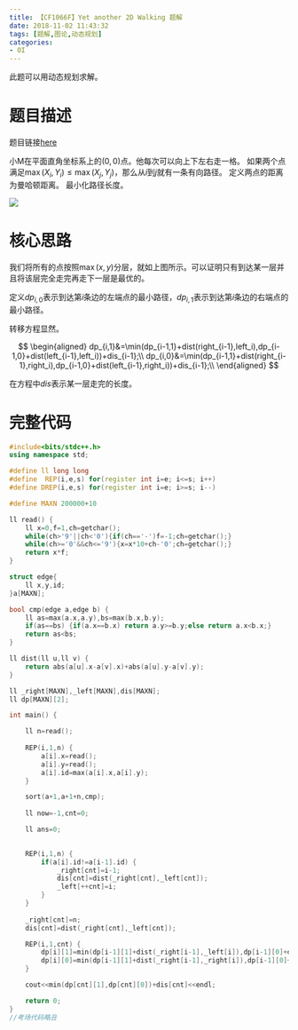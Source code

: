 ```yaml
---
title: 【CF1066F】Yet another 2D Walking 题解
date: 2018-11-02 11:43:32
tags: [题解,图论,动态规划]
categories:
- OI   
---
```


此题可以用动态规划求解。

<!--more-->

# 题目描述
题目链接[here](http://codeforces.com/problemset/problem/1066/F)

小M在平面直角坐标系上的$(0,0)$点。他每次可以向上下左右走一格。
如果两个点满足$\max(X_i,Y_i)\leq \max(X_j,Y_j)$，那么从$i$到$j$就有一条有向路径。
定义两点的距离为曼哈顿距离。
最小化路径长度。

![](https://i.loli.net/2018/11/08/5be39d473e10f.png)

# 核心思路

我们将所有的点按照$\max(x,y)$分层，就如上图所示。可以证明只有到达某一层并且将该层完全走完再走下一层是最优的。

定义$dp_{i,0}$表示到达第$i$条边的左端点的最小路径，$dp_{i,1}$表示到达第$i$条边的右端点的最小路径。

转移方程显然。

$$
\begin{aligned}
dp_{i,1}&=\min(dp_{i-1,1}+dist(right_{i-1},left_i),dp_{i-1,0}+dist(left_{i-1},left_i))+dis_{i-1};\\
dp_{i,0}&=\min(dp_{i-1,1}+dist(right_{i-1},right_i),dp_{i-1,0}+dist(left_{i-1},right_i))+dis_{i-1};\\
\end{aligned}
$$

在方程中$dis$表示某一层走完的长度。

# 完整代码

```cpp
#include<bits/stdc++.h>
using namespace std;

#define ll long long
#define  REP(i,e,s) for(register int i=e; i<=s; i++)
#define DREP(i,e,s) for(register int i=e; i>=s; i--)

#define MAXN 200000+10

ll read() {
    ll x=0,f=1,ch=getchar();
    while(ch>'9'||ch<'0'){if(ch=='-')f=-1;ch=getchar();}
    while(ch>='0'&&ch<='9'){x=x*10+ch-'0';ch=getchar();}
    return x*f;
}

struct edge{
    ll x,y,id;
}a[MAXN];

bool cmp(edge a,edge b) {
    ll as=max(a.x,a.y),bs=max(b.x,b.y);
    if(as==bs) {if(a.x==b.x) return a.y>=b.y;else return a.x<b.x;} 
    return as<bs;
}

ll dist(ll u,ll v) {
    return abs(a[u].x-a[v].x)+abs(a[u].y-a[v].y);
}

ll _right[MAXN],_left[MAXN],dis[MAXN];
ll dp[MAXN][2];

int main() {

    ll n=read();
    
    REP(i,1,n) {
        a[i].x=read();
        a[i].y=read();
        a[i].id=max(a[i].x,a[i].y);
    }

    sort(a+1,a+1+n,cmp);
    
    ll now=-1,cnt=0;

    ll ans=0;
    

    REP(i,1,n) {
        if(a[i].id!=a[i-1].id) {
            _right[cnt]=i-1;
            dis[cnt]=dist(_right[cnt],_left[cnt]);
            _left[++cnt]=i;
        } 
    }
    
    _right[cnt]=n;
    dis[cnt]=dist(_right[cnt],_left[cnt]);

    REP(i,1,cnt) {
        dp[i][1]=min(dp[i-1][1]+dist(_right[i-1],_left[i]),dp[i-1][0]+dist(_left[i-1],_left[i]))+dis[i-1];
        dp[i][0]=min(dp[i-1][1]+dist(_right[i-1],_right[i]),dp[i-1][0]+dist(_left[i-1],_right[i]))+dis[i-1];
    }

    cout<<min(dp[cnt][1],dp[cnt][0])+dis[cnt]<<endl;

    return 0;
}
//考场代码略丑
```
